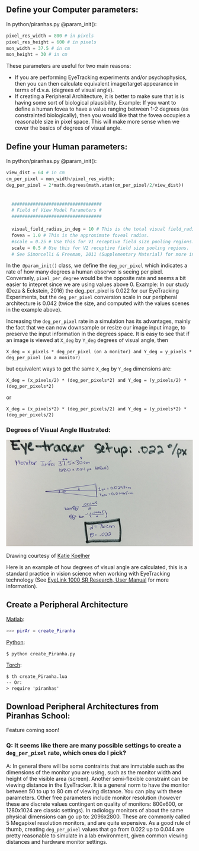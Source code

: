 ## Define your Computer parameters:

In python/piranhas.py @param_init():

```python
pixel_res_width = 800 # in pixels
pixel_res_height = 600 # in pixels
mon_width = 37.5 # in cm
mon_height = 30 # in cm
```

These parameters are useful for two main reasons: 

* If you are performing EyeTracking experiments and/or psychophysics, then you can then
calculate equivalent image/target appearance in terms of d.v.a. (degrees of visual angle). 
* If creating a Peripheral Architecture, it is better to make sure that is is having some sort of biological plausibility. Example: If you want to define a human fovea to have a value ranging between 1-2 degrees (as constrainted biologically), then you would like that the fovea occupies a reasonable size in pixel space. This will make more sense when we cover the basics of degrees of visual angle.

## Define your Human parameters:

In python/piranhas.py @param_init():

```python
view_dist = 64 # in cm
cm_per_pixel = mon_width/pixel_res_width;
deg_per_pixel = 2*math.degrees(math.atan(cm_per_pixel/2/view_dist))


  ##################################
  # Field of View Model Parameters #
  ##################################
  
  visual_field_radius_in_deg = 10 # This is the total visual field_radius in deg
  fovea = 1.0 # This is the approximate foveal radius.
  #scale = 0.25 # Use this for V1 receptive field size pooling regions.
  scale = 0.5 # Use this for V2 receptive field size pooling regions.
  # See Simoncelli & Freeman, 2011 (Supplementary Material) for more information on the scale parameter.

```

In the` @param_init()` class, we define the `deg_per_pixel` which indicates a rate of how many degrees a human observer is seeing per pixel. Conversely, `pixel_per_degree` would be the opposite rate and seems a bit easier to intepret since we are using values above 0. Example:
In our study (Deza & Eckstein, 2016) the deg_per_pixel is 0.022 for our EyeTracking Experiments, but the `deg_per_pixel` conversion scale in 
our peripheral architecture is 0.042 (twice the size, and computed with the values scenes in the example above).

Increasing the `deg_per_pixel` rate in a simulation has its advantages, mainly the fact that we can now downsample or resize our image input image,
to preserve the input information in the degrees space. It is easy to see that if an image is viewed at `X_deg` by `Y_deg` degrees of visual angle, then 

	X_deg = x_pixels * deg_per_pixel (on a monitor) and Y_deg = y_pixels * deg_per_pixel (on a monitor)

but equivalent ways to get the same `X_deg` by `Y_deg` dimensions are:

	X_deg = (x_pixels/2) * (deg_per_pixels*2) and Y_deg = (y_pixels/2) * (deg_per_pixels*2)

or

	X_deg = (x_pixels*2) * (deg_per_pixels/2) and Y_deg = (y_pixels*2) * (deg_per_pixels/2)

### Degrees of Visual Angle Illustrated:

![EyeTrackerSettings](/images/EyeTrackerSettings.jpg)

Drawing courtesy of [Katie Koelher](http://koehler.moonfruit.com/home/4580555573)

Here is an example of how degrees of visual angle are calculated, this is a standard practice in vision science when working with EyeTracking technology (See [EyeLink 1000 SR Research, User Manual](http://sr-research.jp/support/EyeLink%201000%20User%20Manual%201.5.0.pdf) for more information).

## Create a Peripheral Architecture

[Matlab](https://github.com/ArturoDeza/Piranhas/tree/master/MATLAB):
```matlab
>>> pirAr = create_Piranha
```

[Python](https://github.com/ArturoDeza/Piranhas/tree/master/python):
```
$ python create_Piranha.py
```

[Torch](https://github.com/ArturoDeza/Piranhas/tree/master/torch):
```
$ th create_Piranha.lua
-- Or:
> require 'piranhas' 
```

## Download Peripheral Architectures from Piranhas School:

Feature coming soon!

### Q: It seems like there are many possible settings to create a `deg_per_pixel` rate, which ones do I pick?

A: In general there will be some contraints that are inmutable such as the dimensions of the monitor you are using, such as the monitor width and height of the visible area (screen). Another semi-flexible constraint can be viewing distance in the EyeTracker. It is a general norm to have the monitor between 50 to up to 80 cm of viewing distance. You can play with these parameters. Other free parameters include monitor resolution (however these are discrete values contingent on quality of monitors: 800x600, or 1280x1024 are classic settings). In radiology monitors of about
the same physical dimensions can go up to: 2096x2800. These are commonly called 5 Megapixel resolution monitors, and are quite expensive. As a good rule of thumb, creating `deg_per_pixel` values that go from 0.022 up to 0.044 are pretty reasonable to simulate in a lab environment, given common
viewing distances and hardware monitor settings.

